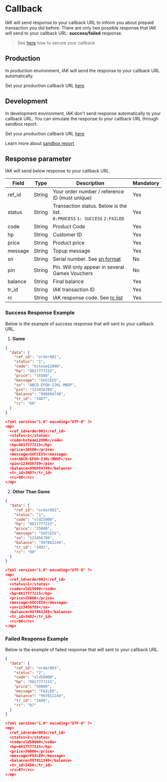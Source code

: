 # Callback

IAK will send response to your callback URL to inform you about prepaid transaction you did before. There are only two possible response that IAK will send to your callback URL: **success/failed** response.

<!-- theme: info -->

> See [here](https://iak-api.stoplight.io/docs/developer-documentation/docs/security.md#callback-notification) how to secure your callback

## Production

In production environment, IAK will send the response to your callback URL automatically. 

Set your production callback URL [here](https://developer.mobilepulsa.net/production/ip)

## Development

In development environment, IAK don't send response automatically to your callback URL. You can simulate the response to your callback URL through sandbox report. 

Set your production callback URL [here](https://developer.mobilepulsa.net/development)

Learn more about [sandbox report](https://docs.iak.id/docs/developer-documentation/docs/integration/sandbox-report.md)

## Response parameter

IAK will send below response to your callback URL.


Field | Type | Description | Mandatory
---------|----------|--------- |--------
 ref_id | String | Your order number / reference ID (must unique) | Yes 
 status | String | Transaction status. Below is the list. <br> `0:PROCESS` `1: SUCCESS` `2:FAILED` | Yes
 code | String | Product Code | Yes
 hp | String | Customer ID | Yes
 price | String | Product price | Yes
 message | String | Topup message | Yes
 sn | String | Serial number. See [sn format](./sn-format.md) | No
 pin | String | Pin. Will only appear in several Games Vouchers | No
 balance | String | Final balance | Yes
 tr_id | String | IAK transaction ID | Yes
 rc | String | IAK response code. See [rc list](./response-code.md)| Yes

 ### Success Response Example

 Below is the example of success response that will sent to your callback URL.

  1. **Game**

<!--
type: tab
title: JSON
-->

```json
{
  "data": {
    "ref_id": "order001",
    "status": "1",
    "code": "hsteam12000",
    "hp": "0817777215",
    "price": "16500",
    "message": "SUCCESS",
    "sn": "ABCD-EFGH-IJKL-MNOP",
    "pin": "123456789",
    "balance": "996994749",
    "tr_id": "3487",
    "rc": "00"
  }
}
```

<!--
type: tab
title: XML
-->

```json
<?xml version="1.0" encoding="UTF-8" ?>
<mp>
  <ref_id>order001</ref_id>
  <status>1</status>
  <code>hsteam12000</code>
  <hp>0817777215</hp>
  <price>16500</price>
  <message>SUCCESS</message>
  <sn>ABCD-EFGH-IJKL-MNOP</sn>
  <pin>123456789</pin>
  <balance>996994749</balance>
  <tr_id>3487</tr_id>
  <rc>00</rc>
</mp>
```
<!-- type: tab-end -->

  2. **Other Than Game**

<!--
type: tab
title: JSON
-->

```json
{
  "data": {
    "ref_id": "order002",
    "status": "1",
    "code": "xld25000",
    "hp": "0817777215",
    "price": "25000",
    "message": "SUCCESS",
    "sn": "123456789",
    "balance": "997061249",
    "tr_id": "3482",
    "rc": "00"
  }
}
```

<!--
type: tab
title: XML
-->

```json
<?xml version="1.0" encoding="UTF-8" ?>
<mp>
  <ref_id>order002</ref_id>
  <status>1</status>
  <code>xld25000</code>
  <hp>0817777215</hp>
  <price>25000</price>
  <message>SUCCESS</message>
  <sn>123456789</sn>
  <balance>997061249</balance>
  <tr_id>3482</tr_id>
  <rc>00</rc>
</mp>
```
<!-- type: tab-end -->

### Failed Response Example

 Below is the example of failed response that will sent to your callback URL.

<!--
type: tab
title: JSON
-->

```json
{
  "data": {
    "ref_id": "order003",
    "status": "2",
    "code": "xld50000",
    "hp": "0817777215",
    "price": "50000",
    "message": "FAILED",
    "balance": "997011249",
    "tr_id": "3486",
    "rc": "07"
  }
}
```

<!--
type: tab
title: XML
-->

```json
<?xml version="1.0" encoding="UTF-8" ?>
<mp>
  <ref_id>order003</ref_id>
  <status>2</status>
  <code>xld50000</code>
  <hp>0817777215</hp>
  <price>50000</price>
  <message>FAILED</message>
  <balance>997011249</balance>
  <tr_id>3486</tr_id>
  <rc>07</rc>
</mp>
```
<!-- type: tab-end -->
